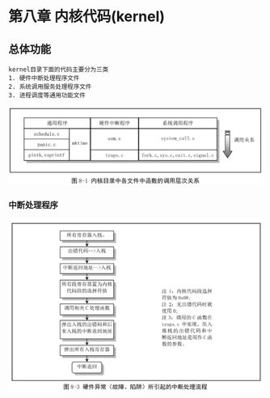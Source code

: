 # 第八章 内核代码(kernel)
## 总体功能
    kernel目录下面的代码主要分为三类
    1. 硬件中断处理程序文件
    2. 系统调用服务处理程序文件
    3. 进程调度等通用功能文件
![images](../images/8/各文件的调用层次关系.png)
### 中断处理程序
![images](../images/8/硬件中断处理流程.png)
